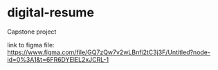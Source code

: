 # digital-resume
Capstone project


link to figma file:
https://www.figma.com/file/GQ7zQw7v2wLBnfi2tC3j3F/Untitled?node-id=0%3A1&t=6FR6DYElEL2xJCRL-1

